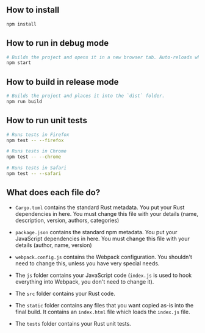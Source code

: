 ## How to install

```sh
npm install
```

## How to run in debug mode

```sh
# Builds the project and opens it in a new browser tab. Auto-reloads when the project changes.
npm start
```

## How to build in release mode

```sh
# Builds the project and places it into the `dist` folder.
npm run build
```

## How to run unit tests

```sh
# Runs tests in Firefox
npm test -- --firefox

# Runs tests in Chrome
npm test -- --chrome

# Runs tests in Safari
npm test -- --safari
```

## What does each file do?

- `Cargo.toml` contains the standard Rust metadata. You put your Rust
  dependencies in here. You must change this file with your details (name,
  description, version, authors, categories)

- `package.json` contains the standard npm metadata. You put your JavaScript
  dependencies in here. You must change this file with your details (author,
  name, version)

- `webpack.config.js` contains the Webpack configuration. You shouldn't need to
  change this, unless you have very special needs.

- The `js` folder contains your JavaScript code (`index.js` is used to hook
  everything into Webpack, you don't need to change it).

- The `src` folder contains your Rust code.

- The `static` folder contains any files that you want copied as-is into the
  final build. It contains an `index.html` file which loads the `index.js` file.

- The `tests` folder contains your Rust unit tests.
